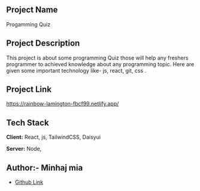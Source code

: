 ## Project Name

Progamming Quiz

## Project Description

This project is about some programming Quiz those will help any freshers programmer to achieved knowledge about any programming topic. Here are given some important technology like- js, react, git, css .

## Project Link

https://rainbow-lamington-fbcf99.netlify.app/

## Tech Stack

**Client:** React, js, TailwindCSS, Daisyui

**Server:** Node,

## Author:- Minhaj mia

- [Github Link](https://github.com/minhajmia)

